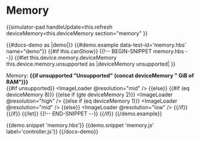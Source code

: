 # Memory

{{simulator-pad 
  handleUpdate=this.refresh 
  deviceMemory=this.deviceMemory
  section="memory"
}}

{{#docs-demo as |demo|}}
  {{#demo.example data-test-id='memory.hbs' name="demo"}}
    {{#if this.canShow}}
      {{!-- BEGIN-SNIPPET memory.hbs --}}
        {{#let
          this.device.memory.deviceMemory 
          this.device.memory.unsupported 
          as |deviceMemory unsupported|
        }}
          <div>
            Memory: 
            <b>{{if unsupported "Unsupported" (concat deviceMemory " GiB of RAM")}}</b>
          </div>
          {{#if unsupported}}
            <ImageLoader 
              @resolution="mid"
            />
          {{else}}
            {{#if (eq deviceMemory 8)}}
              <VideoLoader />
            {{else if (gte deviceMemory 2)}}
              <ImageLoader 
                @resolution="high"
              />
            {{else if (eq deviceMemory 1)}}
              <ImageLoader 
                @resolution="mid"
              />
            {{else}}
              <ImageLoader 
                @resolution="low"
              />
            {{/if}}
          {{/if}}
        {{/let}}
      {{!-- END-SNIPPET --}}
    {{/if}}
  {{/demo.example}}

  {{demo.snippet 'memory.hbs'}}
  {{demo.snippet 'memory.js' label='controller.js'}}
{{/docs-demo}}
